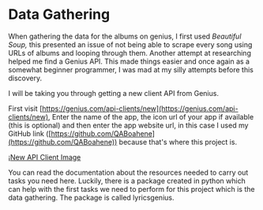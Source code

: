 # Data Gathering

When gathering the data for the albums on genius, I first used *Beautiful Soup,* this presented an issue of not being able to scrape every song using URLs of albums and looping through them. Another attempt at researching helped me find a Genius API. This made things easier and once again as a somewhat beginner programmer, I was mad at my silly attempts before this discovery. 

I will be taking you through getting a new client API from Genius. 

First visit [https://genius.com/api-clients/new](https://genius.com/api-clients/new), Enter the name of the app, the icon url of your app if available (this is optional) and then enter the app website url, in this case I used my GitHub link ([https://github.com/QABoahene](https://github.com/QABoahene)) because that's where this project is.

¡[New API Client Image](https://github.com/QABoahene/My-NLP-Journey/blob/main/Context%20Maturity%20(NLP)/images/New%20API%20Client%20Image.png)

You can read the documentation about the resources needed to carry out tasks you need here. Luckily, there is a package created in python which can help with the first tasks we need to perform for this project which is the data gathering. The package is called lyricsgenius. 
